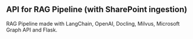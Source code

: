 ## API for RAG Pipeline (with SharePoint ingestion)

RAG Pipeline made with LangChain, OpenAI, Docling, Milvus, Microsoft Graph API and Flask.


